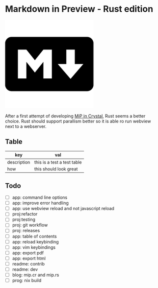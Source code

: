 # Markdown in Preview - Rust edition

![](markdown.png)

After a first attempt of developing [MiP in
Crystal](https://github.com/mipmip/mip.cr), Rust seems a better choice.  Rust
should support parallism better so it is able ro run webview next to a
webserver.


## Table

| key         | val                         |
|-------------|-----------------------------|
| description | this is a test a test table |
| how         | this should look great      |

## Todo

- [ ] app: command line options
- [ ] app: improve error handling
- [ ] app: use webview reload and not javascript reload
- [ ] proj:refactor
- [ ] proj:testing
- [ ] proj: git workflow
- [ ] proj: releases
- [ ] app: table of contents
- [ ] app: reload keybinding
- [ ] app: vim keybindings
- [ ] app: export pdf
- [ ] app: export html
- [ ] readme: contrib
- [ ] readme: dev
- [ ] blog: mip.cr and mip.rs
- [ ] prog: nix build
